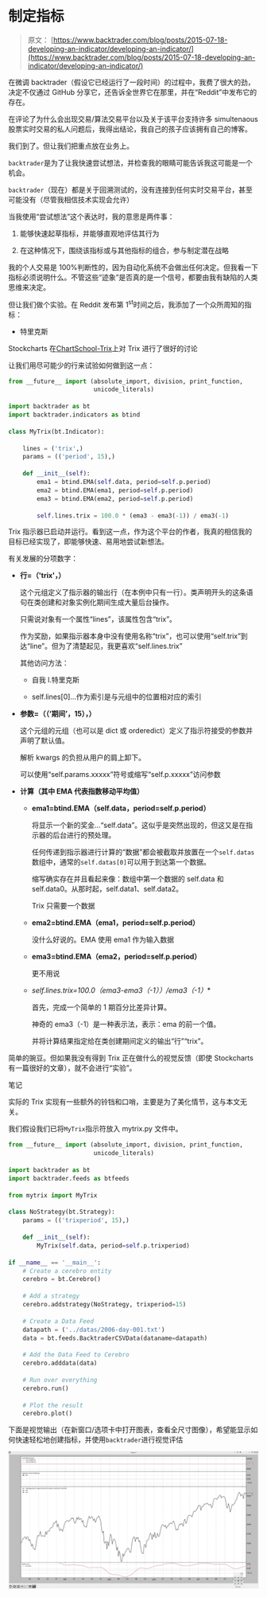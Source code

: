 # 制定指标

> 原文： [https://www.backtrader.com/blog/posts/2015-07-18-developing-an-indicator/developing-an-indicator/](https://www.backtrader.com/blog/posts/2015-07-18-developing-an-indicator/developing-an-indicator/)

在微调 backtrader（假设它已经运行了一段时间）的过程中，我费了很大的劲，决定不仅通过 GitHub 分享它，还告诉全世界它在那里，并在“Reddit”中发布它的存在。

在评论了为什么会出现交易/算法交易平台以及关于该平台支持许多 simultenaous 股票实时交易的私人问题后，我得出结论，我自己的孩子应该拥有自己的博客。

我们到了。但让我们把重点放在业务上。

`backtrader`是为了让我快速尝试想法，并检查我的眼睛可能告诉我这可能是一个机会。

`backtrader`（现在）都是关于回溯测试的，没有连接到任何实时交易平台，甚至可能没有（尽管我相信技术实现会允许）

当我使用“尝试想法”这个表达时，我的意思是两件事：

1.  能够快速起草指标，并能够直观地评估其行为

2.  在这种情况下，围绕该指标或与其他指标的组合，参与制定潜在战略

我的个人交易是 100%判断性的，因为自动化系统不会做出任何决定。但我看一下指标必须说明什么。不管这些“迹象”是否真的是一个信号，都要由我有缺陷的人类思维来决定。

但让我们做个实验。在 Reddit 发布第 1<sup>st</sup>时间之后，我添加了一个众所周知的指标：

*   特里克斯

Stockcharts 在[ChartSchool-Trix](http://stockcharts.com/school/doku.php?id=chart_school:technical_indicators:trix)上对 Trix 进行了很好的讨论

让我们用尽可能少的行来试验如何做到这一点：

```py
from __future__ import (absolute_import, division, print_function,
                        unicode_literals)

import backtrader as bt
import backtrader.indicators as btind

class MyTrix(bt.Indicator):

    lines = ('trix',)
    params = (('period', 15),)

    def __init__(self):
        ema1 = btind.EMA(self.data, period=self.p.period)
        ema2 = btind.EMA(ema1, period=self.p.period)
        ema3 = btind.EMA(ema2, period=self.p.period)

        self.lines.trix = 100.0 * (ema3 - ema3(-1)) / ema3(-1) 
```

Trix 指示器已启动并运行。看到这一点，作为这个平台的作者，我真的相信我的目标已经实现了，即能够快速、易用地尝试新想法。

有关发展的分项数字：

*   **行=（'trix'，）**

    这个元组定义了指示器的输出行（在本例中只有一行）。类声明开头的这条语句在类创建和对象实例化期间生成大量后台操作。

    只需说对象有一个属性“lines”，该属性包含“trix”。

    作为奖励，如果指示器本身中没有使用名称“trix”，也可以使用“self.trix”到达“line”。但为了清楚起见，我更喜欢“self.lines.trix”

    其他访问方法：

    *   自我 l.特里克斯

    *   self.lines[0]…作为索引是与元组中的位置相对应的索引

*   **参数=（（‘期间’，15），）**

    这个元组的元组（也可以是 dict 或 orderedict）定义了指示符接受的参数并声明了默认值。

    解析 kwargs 的负担从用户的肩上卸下。

    可以使用“self.params.xxxxx”符号或缩写“self.p.xxxxx”访问参数

*   **计算（其中 EMA 代表指数移动平均值）**

    *   **ema1=btind.EMA（self.data，period=self.p.period）**

        将显示一个新的奖金…“self.data”。这似乎是突然出现的，但这又是在指示器的后台进行的预处理。

        任何传递到指示器进行计算的“数据”都会被截取并放置在一个`self.datas`数组中，通常的`self.datas[0]`可以用于到达第一个数据。

        缩写确实存在并且看起来像：数组中第一个数据的 self.data 和 self.data0。从那时起，self.data1、self.data2。

        Trix 只需要一个数据

    *   **ema2=btind.EMA（ema1，period=self.p.period）**

        没什么好说的。EMA 使用 ema1 作为输入数据

    *   **ema3=btind.EMA（ema2，period=self.p.period）**

        更不用说

    *   **self.lines.trix=100.0*（ema3-ema3（-1））/ema3（-1）**

        首先，完成一个简单的 1 期百分比差异计算。

        神奇的 ema3（-1）是一种表示法，表示：ema 的前一个值。

        并将计算结果指定给在类创建期间定义的输出“行”“trix”。

简单的豌豆。但如果我没有得到 Trix 正在做什么的视觉反馈（即使 Stockcharts 有一篇很好的文章），就不会进行“实验”。

笔记

实际的 Trix 实现有一些额外的铃铛和口哨，主要是为了美化情节，这与本文无关。

我们假设我们已将`MyTrix`指示符放入 mytrix.py 文件中。

```py
from __future__ import (absolute_import, division, print_function,
                        unicode_literals)

import backtrader as bt
import backtrader.feeds as btfeeds

from mytrix import MyTrix

class NoStrategy(bt.Strategy):
    params = (('trixperiod', 15),)

    def __init__(self):
        MyTrix(self.data, period=self.p.trixperiod)

if __name__ == '__main__':
    # Create a cerebro entity
    cerebro = bt.Cerebro()

    # Add a strategy
    cerebro.addstrategy(NoStrategy, trixperiod=15)

    # Create a Data Feed
    datapath = ('../datas/2006-day-001.txt')
    data = bt.feeds.BacktraderCSVData(dataname=datapath)

    # Add the Data Feed to Cerebro
    cerebro.adddata(data)

    # Run over everything
    cerebro.run()

    # Plot the result
    cerebro.plot() 
```

下面是视觉输出（在新窗口/选项卡中打开图表，查看全尺寸图像），希望能显示如何快速轻松地创建指标，并使用`backtrader`进行视觉评估

[![!image](img/e5e5453fa22990a6e31f575b2359589d.png)](../trix.png)
